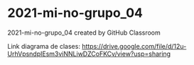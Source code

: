 # 2021-mi-no-grupo_04
2021-mi-no-grupo_04 created by GitHub Classroom

Link diagrama de clases:
https://drive.google.com/file/d/12u-UrhVpsndpIEsm3viNNLiwDZCoFKCv/view?usp=sharing
